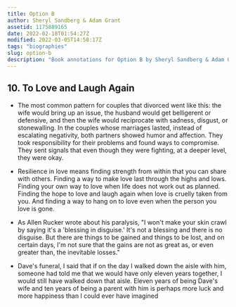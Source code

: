 ```yaml
---
title: Option B
author: Sheryl Sandberg & Adam Grant
assetid: 1175889165
date: 2022-02-18T01:54:27Z
modified: 2022-03-05T14:58:17Z
tags: "biographies"
slug: option-b
description: "Book annotations for Option B by Sheryl Sandberg & Adam Grant"
---
```


## 10. To Love and Laugh Again

*  The most common pattern for couples that divorced went like this: the wife would bring up an issue, the husband would get belligerent or defensive, and then the wife would reciprocate with sadness, disgust, or stonewalling. In the couples whose marriages lasted, instead of escalating negativity, both partners showed humor and affection. They took responsibility for their problems and found ways to compromise. They sent signals that even though they were fighting, at a deeper level, they were okay.

*  Resilience in love means finding strength from within that you can share with others. Finding a way to make love last through the highs and lows. Finding your own way to love when life does not work out as planned. Finding the hope to love and laugh again when love is cruelly taken from you. And finding a way to hang on to love even when the person you love is gone.

*  As Allen Rucker wrote about his paralysis, "I won't make your skin crawl by saying it's a 'blessing in disguise.' It's not a blessing and there is no disguise. But there are things to be gained and things to be lost, and on certain days, I'm not sure that the gains are not as great as, or even greater than, the inevitable losses."

*  Dave's funeral, I said that if on the day I walked down the aisle with him, someone had told me that we would have only eleven years together, I would still have walked down that aisle. Eleven years of being Dave's wife and ten years of being a parent with him is perhaps more luck and more happiness than I could ever have imagined

